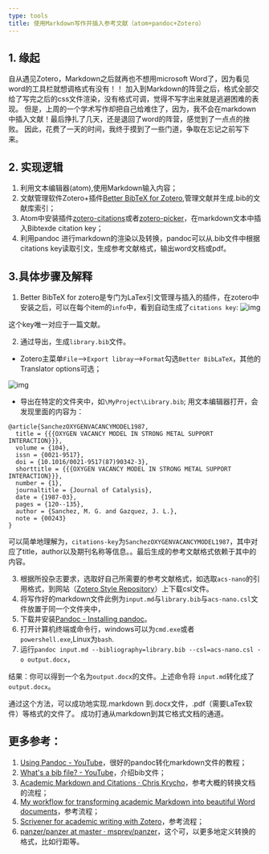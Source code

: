```yaml
---
type: tools
title: 使用Markdown写作并插入参考文献（atom+pandoc+Zotero）
---
```


## 1. 缘起
自从遇见Zotero，Markdown之后就再也不想用microsoft Word了，因为看见word的工具栏就想调格式有没有！！
加入到Markdown的阵营之后，格式全部交给了写完之后的css文件渲染，没有格式可调，觉得不写字出来就是逃避困难的表现。
但是，上周的一个学术写作却把自己给难住了，因为，我不会在markdown中插入文献！最后挣扎了几天，还是退回了word的阵营，感觉到了一点点的挫败。
因此，花费了一天的时间，我终于摸到了一些门道，争取在忘记之前写下来。

## 2. 实现逻辑
1. 利用文本编辑器(atom),使用Markdown输入内容；
2. 文献管理软件Zotero+插件[Better BibTeX for Zotero](https://retorque.re/zotero-better-bibtex/),管理文献并生成.bib的文献库索引；
3. Atom中安装插件[zotero-citations](https://atom.io/packages/zotero-citations)或者[zotero-picker](https://atom.io/packages/zotero-picker)，在markdown文本中插入Bibtexde citation key；
4. 利用pandoc 进行markdown的渲染以及转换，pandoc可以从.bib文件中根据citations key读取引文，生成参考文献格式，输出word文档或pdf。

## 3.具体步骤及解释
1. Better BibTeX for zotero是专门为LaTex引文管理与插入的插件，在zotero中安装之后，可以在每个item的`info`中，看到自动生成了`citations key`:
![img](https://farm5.staticflickr.com/4606/39569069925_76f6c32b69_o.png)

这个key唯一对应于一篇文献。

2. 通过导出，生成`library.bib`文件。
  - Zotero主菜单`File`-->`Export libray`-->`Format`勾选`Better BibLaTeX`，其他的Translator options可选；

![img](https://farm5.staticflickr.com/4759/40464977711_6ed5afc958_o.png)

 - 导出在特定的文件夹中，如`\MyProject\Library.bib`;
  用文本编辑器打开，会发现里面的内容为：

  ```
  @article{SanchezOXYGENVACANCYMODEL1987,
    title = {{{OXYGEN VACANCY MODEL IN STRONG METAL SUPPORT INTERACTION}}},
    volume = {104},
    issn = {0021-9517},
    doi = {10.1016/0021-9517(87)90342-3},
    shorttitle = {{{OXYGEN VACANCY MODEL IN STRONG METAL SUPPORT INTERACTION}}},
    number = {1},
    journaltitle = {Journal of Catalysis},
    date = {1987-03},
    pages = {120--135},
    author = {Sanchez, M. G. and Gazquez, J. L.},
    note = {00243}
  }
```

可以简单地理解为，`citations-key`为`SanchezOXYGENVACANCYMODEL1987`，其中对应了title，author以及期刊名称等信息。。最后生成的参考文献格式依赖于其中的内容。

3. 根据所投杂志要求，选取好自己所需要的参考文献格式，如选取`acs-nano`的引用格式，到网站（[Zotero Style Repository](https://www.zotero.org/styles)）上下载csl文件。
4. 将写作好的markdown文件此例为`input.md`与`library.bib`与`acs-nano.csl`文件放置于同一个文件夹中，
5. 下载并安装[Pandoc - Installing pandoc](http://pandoc.org/installing.html)。
6. 打开计算机终端或命令行，windows可以为`cmd.exe`或者`powershell.exe`,Linux为`bash`.
7. 运行`pandoc input.md --bibliography=library.bib --csl=acs-nano.csl -o output.docx`，

结果：你可以得到一个名为`output.docx`的文件。上述命令将 `input.md`转化成了`output.docx`。

通过这个方法，可以成功地实现.markdown 到.docx文件，.pdf（需要LaTex软件）等格式的文件了。
成功打通从markdown到其它格式文档的通道。


## 更多参考：
1. [Using Pandoc - YouTube](https://www.youtube.com/watch?v=N31E_NZYQQY&t=450s)，很好的pandoc转化markdown文件的教程；
2. [What's a bib file? - YouTube](https://www.youtube.com/watch?v=JF9bvYmcdmY)，介绍bib文件；
3. [Academic Markdown and Citations · Chris Krycho](http://www.chriskrycho.com/2015/academic-markdown-and-citations.html#fn1)，参考大概的转换文档的流程；
4. [My workflow for transforming academic Markdown into beautiful Word documents](http://raphaelkabo.com/blog/posts/markdown-to-word)，参考流程；
5. [Scrivener for academic writing with Zotero](https://davepwsmith.github.io/academic-scrivener-howto/)，参考流程；
6. [panzer/panzer at master · msprev/panzer](https://github.com/msprev/panzer/tree/master/panzer)，这个可，以更多地定义转换的格式，比如行距等。
